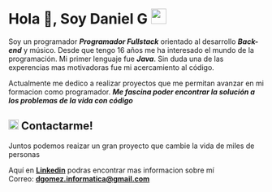 # Hola 👋, Soy Daniel G <img src="https://github.com/rudrabarad/rudrabarad/blob/master/Assets/Developer.gif" width="30px">

Soy un programador **_Programador Fullstack_** orientado al desarrollo **_Back-end_** y músico. Desde que tengo 16 años me ha interesado el mundo de la programación. Mi primer lenguaje fue **_Java_**. Sin duda una de las experencias mas motivadoras fue mi acercamiento al código. 

Actualmente me dedico a realizar proyectos que me permitan avanzar en mi formacion como programador. **_Me fascina poder encontrar la solución a los problemas de la vida con código_**


## <img src="https://github.com/rudrabarad/rudrabarad/blob/master/Assets/Developer.gif" width="20px"> Contactarme!

Juntos podemos reaizar un gran proyecto que cambie la vida de miles de personas

Aquí en **[Linkedin](https://www.linkedin.com/in/daniel-gomez-g-328bb4105/)** podras encontrar mas informacion sobre mí <br>
Correo: **dgomez.informatica@gmail.com**
